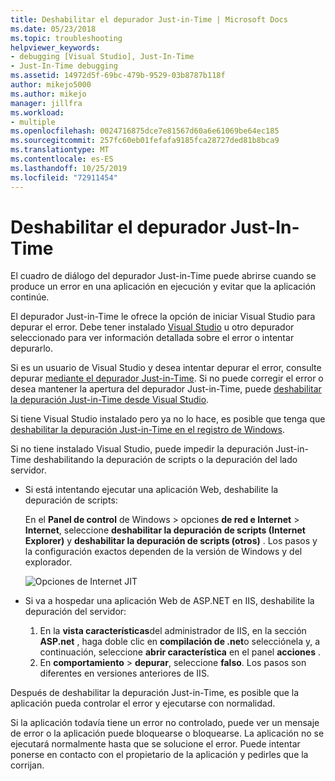 ```yaml
---
title: Deshabilitar el depurador Just-in-Time | Microsoft Docs
ms.date: 05/23/2018
ms.topic: troubleshooting
helpviewer_keywords:
- debugging [Visual Studio], Just-In-Time
- Just-In-Time debugging
ms.assetid: 14972d5f-69bc-479b-9529-03b8787b118f
author: mikejo5000
ms.author: mikejo
manager: jillfra
ms.workload:
- multiple
ms.openlocfilehash: 0024716875dce7e81567d60a6e61069be64ec185
ms.sourcegitcommit: 257fc60eb01fefafa9185fca28727ded81b8bca9
ms.translationtype: MT
ms.contentlocale: es-ES
ms.lasthandoff: 10/25/2019
ms.locfileid: "72911454"
---
```

# <a name="disable-the-just-in-time-debugger"></a>Deshabilitar el depurador Just-In-Time

El cuadro de diálogo del depurador Just-in-Time puede abrirse cuando se produce un error en una aplicación en ejecución y evitar que la aplicación continúe.

El depurador Just-in-Time le ofrece la opción de iniciar Visual Studio para depurar el error. Debe tener instalado [Visual Studio](https://visualstudio.microsoft.com/) u otro depurador seleccionado para ver información detallada sobre el error o intentar depurarlo.

Si es un usuario de Visual Studio y desea intentar depurar el error, consulte depurar [mediante el depurador Just-in-Time](../debugger/debug-using-the-just-in-time-debugger.md). Si no puede corregir el error o desea mantener la apertura del depurador Just-in-Time, puede [deshabilitar la depuración Just-in-Time desde Visual Studio](debug-using-the-just-in-time-debugger.md#BKMK_Enabling).

Si tiene Visual Studio instalado pero ya no lo hace, es posible que tenga que [deshabilitar la depuración Just-in-Time en el registro de Windows](debug-using-the-just-in-time-debugger.md#disable-just-in-time-debugging-from-the-windows-registry).

Si no tiene instalado Visual Studio, puede impedir la depuración Just-in-Time deshabilitando la depuración de scripts o la depuración del lado servidor.

- Si está intentando ejecutar una aplicación Web, deshabilite la depuración de scripts:

  En el **Panel de control** de Windows > opciones **de red e Internet** > **Internet**, seleccione **deshabilitar la depuración de scripts (Internet Explorer)** y **deshabilitar la depuración de scripts (otros)** . Los pasos y la configuración exactos dependen de la versión de Windows y del explorador.

  ![Opciones de Internet JIT](../debugger/media/jitinternetoptions.png "Opciones de Internet JIT")

- Si va a hospedar una aplicación Web de ASP.NET en IIS, deshabilite la depuración del servidor:

  1. En la **vista características**del administrador de IIS, en la sección **ASP.net** , haga doble clic en **compilación de .net**o selecciónela y, a continuación, seleccione **abrir característica** en el panel **acciones** .
  1. En **comportamiento** > **depurar**, seleccione **falso**. Los pasos son diferentes en versiones anteriores de IIS.

Después de deshabilitar la depuración Just-in-Time, es posible que la aplicación pueda controlar el error y ejecutarse con normalidad.

Si la aplicación todavía tiene un error no controlado, puede ver un mensaje de error o la aplicación puede bloquearse o bloquearse. La aplicación no se ejecutará normalmente hasta que se solucione el error. Puede intentar ponerse en contacto con el propietario de la aplicación y pedirles que la corrijan.
